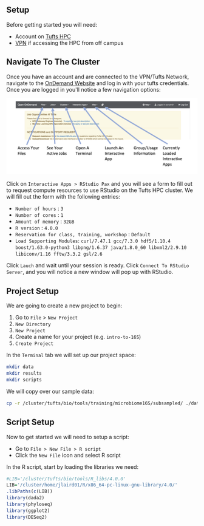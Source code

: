 ## Setup

Before getting started you will need:

- Account on [Tufts HPC](https://access.tufts.edu/research-cluster-account)
- [VPN](https://access.tufts.edu/vpn) if accessing the HPC from off campus

## Navigate To The Cluster

Once you have an account and are connected to the VPN/Tufts Network, navigate to the [OnDemand Website](https://ondemand.pax.tufts.edu/) and log in with your tufts credentials. Once you are logged in you'll notice a few navigation options:

![](images/ondemandLayout.png)

Click on `Interactive Apps > RStudio Pax` and you will see a form to fill out to request compute resources to use RStudio on the Tufts HPC cluster. We will fill out the form with the following entries:

- `Number of hours` : `3`
- `Number of cores` : `1`
- `Amount of memory` : `32GB`
- `R version` : `4.0.0`
- `Reservation for class, training, workshop` : `Default`
- `Load Supporting Modules`: `curl/7.47.1 gcc/7.3.0 hdf5/1.10.4 boost/1.63.0-python3 libpng/1.6.37 java/1.8.0_60 libxml2/2.9.10 libiconv/1.16 fftw/3.3.2 gsl/2.6`

Click `Lauch` and wait until your session is ready. Click `Connect To RStudio Server`, and you will notice a new window will pop up with RStudio. 

## Project Setup

We are going to create a new project to begin:

1. Go to `File` > `New Project`
2. `New Directory`
3. `New Project`
4. Create a name for your project (e.g. `intro-to-16S`)
5. `Create Project`

In the `Terminal` tab we will set up our project space:

```bash
mkdir data
mkdir results
mkdir scripts
```

We will copy over our sample data:

```bash
cp -r /cluster/tufts/bio/tools/training/microbiome16S/subsampled/ ./data/
```
## Script Setup

Now to get started we will need to setup a script:

- Go to `File > New File > R script`
- Click the `New File` icon and select R script

In the R script, start by loading the libraries we need:

```R
#LIB='/cluster/tufts/bio/tools/R_libs/4.0.0'
LIB='/cluster/home/jlaird01/R/x86_64-pc-linux-gnu-library/4.0/'
.libPaths(c(LIB))
library(dada2)
library(phyloseq)
library(ggplot2)
library(DESeq2)
```


